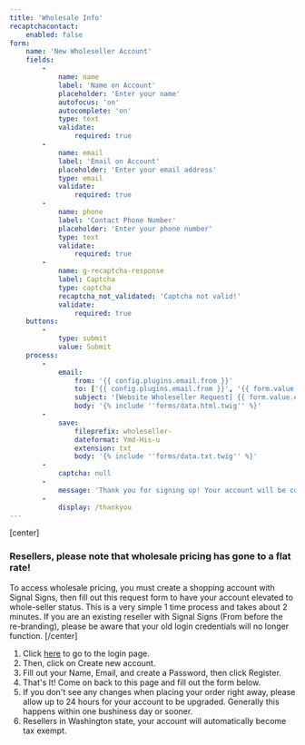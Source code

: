 ```yaml
---
title: 'Wholesale Info'
recaptchacontact:
    enabled: false
form:
    name: 'New Wholeseller Account'
    fields:
        -
            name: name
            label: 'Name on Account'
            placeholder: 'Enter your name'
            autofocus: 'on'
            autocomplete: 'on'
            type: text
            validate:
                required: true
        -
            name: email
            label: 'Email on Account'
            placeholder: 'Enter your email address'
            type: email
            validate:
                required: true
        -
            name: phone
            label: 'Contact Phone Number'
            placeholder: 'Enter your phone number'
            type: text
            validate:
                required: true
        -
            name: g-recaptcha-response
            label: Captcha
            type: captcha
            recaptcha_not_validated: 'Captcha not valid!'
            validate:
                required: true
    buttons:
        -
            type: submit
            value: Submit
    process:
        -
            email:
                from: '{{ config.plugins.email.from }}'
                to: ['{{ config.plugins.email.from }}', '{{ form.value.email }}']
                subject: '[Website Wholeseller Request] {{ form.value.email|e }}'
                body: '{% include ''forms/data.html.twig'' %}'
        -
            save:
                fileprefix: wholeseller-
                dateformat: Ymd-His-u
                extension: txt
                body: '{% include ''forms/data.txt.twig'' %}'
        -
            captcha: null
        -
            message: 'Thank you for signing up! Your account will be converted as soon as possible.'
        -
            display: /thankyou
---
```


[center] 
### Resellers, please note that wholesale pricing has gone to a flat rate!

To access wholesale pricing, you must create a shopping account with Signal Signs, then fill out this request form to have your account elevated to whole-seller status. This is a very simple 1 time process and takes about 2 minutes.
If you are an existing reseller with Signal Signs (From before the re-branding), please be aware that your old login credentials will no longer function.
[/center]
1. Click [here](#!/~/accountSettings) to go to the login page.
2. Then, click on Create new account.
3. Fill out your Name, Email, and create a Password, then click Register.
4. That's It! Come on back to this page and fill out the form below.
5. If you don't see any changes when placing your order right away, please allow up to 24 hours for your account to be upgraded. Generally this happens within one bushiness day or sooner.
6. Resellers in Washington state, your account will automatically become tax exempt.